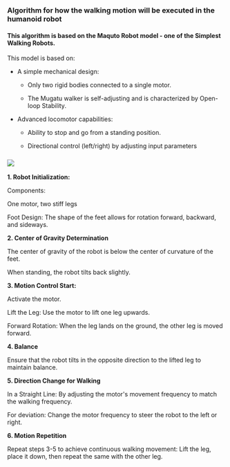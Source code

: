 
### Algorithm for how the walking motion will be executed in the humanoid robot
#### This algorithm is based on the Maquto Robot model - one of the Simplest Walking Robots.


This model is based on:

- A simple mechanical design:

   - Only two rigid bodies connected to a single motor.

   - The Mugatu walker is self-adjusting and is characterized by Open-loop Stability.

- Advanced locomotor capabilities:

   - Ability to stop and go from a standing position.

   - Directional control (left/right) by adjusting input parameters

### <img src="https://github.com/user-attachments/assets/9905b5d7-d30d-462c-9d00-8ab634ff71ca">


**1. Robot Initialization:**

Components:

 One motor, two stiff legs
 
 Foot Design: The shape of the feet allows for rotation forward, backward, and sideways.


**2. Center of Gravity Determination**

 The center of gravity of the robot is below the center of curvature of the feet.
 
 When standing, the robot tilts back slightly.


**3. Motion Control Start:**

 Activate the motor. 
 
 Lift the Leg: Use the motor to lift one leg upwards. 
 
 Forward Rotation: When the leg lands on the ground, the other leg is moved forward.


**4. Balance** 

 Ensure that the robot tilts in the opposite direction to the lifted leg to maintain balance.


**5. Direction Change for Walking**

 In a Straight Line: By adjusting the motor's movement frequency to match the walking frequency.
 
 For deviation: Change the motor frequency to steer the robot to the left or right.


 **6. Motion Repetition** 
 
 Repeat steps 3-5 to achieve continuous walking movement: Lift the leg, place it down, then repeat the same with the other leg.
